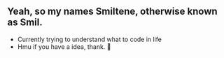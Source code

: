 ## Yeah, so my names Smiltene, otherwise known as Smil.
* Currently trying to understand what to code in life
* Hmu if you have a idea, thank. :pray:
